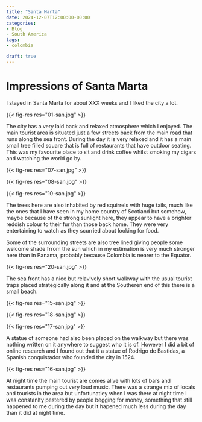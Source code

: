 ```yaml
---
title: "Santa Marta"
date: 2024-12-07T12:00:00-00:00
categories:
- Blog
- South America
tags:
- colombia

draft: true
---
```


# Impressions of Santa Marta

I stayed in Santa Marta for about XXX weeks and I liked the city a lot. 

{{< fig-res res="01-san.jpg" >}}

The city has a very laid back and relaxed atmosphere which I enjoyed. The main tourist area is situated just a few streets back from the main road that runs along the sea front. During the day it is very relaxed and it has a main small tree filled square that is full of restaurants that have outdoor seating. This was my favourite place to sit and drink coffee whilst smoking my cigars and watching the world go by.

{{< fig-res res="07-san.jpg" >}}

{{< fig-res res="08-san.jpg" >}}

{{< fig-res res="10-san.jpg" >}}

The trees here are also inhabited by red squirrels with huge tails, much like the ones that I have seen in my home country of Scotland but somehow, maybe because of the strong sunlight here, they appear to have a brighter reddish colour to their fur than those back home. They were very entertaining to watch as they scurried about looking for food.

Some of the surrounding streets are also tree lined giving people some welcome shade frrom the sun which in my estimation is very much stronger here than in Panama, probably because Colombia is nearer to the Equator.

{{< fig-res res="20-san.jpg" >}}

The sea front has a nice but relavively short walkway with the usual tourist traps placed strategically along it and at the Southeren end of this there is a small beach. 

{{< fig-res res="15-san.jpg" >}}

{{< fig-res res="18-san.jpg" >}}

{{< fig-res res="17-san.jpg" >}}

A statue of someone had also been placed on the walkway but there was nothing written on it anywhere to suggest who it is of. However I did a bit of online research and I found out that it a statue of Rodrigo de Bastidas, a Spanish conquistador who founded the city in 1524.

{{< fig-res res="16-san.jpg" >}}

At night time the main tourist are comes alive with lots of bars and restaurants pumping out very loud music. There was a strange mix of locals and tourists in the area but unfortunatley when I was there at night time I was constanlty pestered by people begging for money, something that still happened to me during the day but it hapened much less during the day than it did at night time.